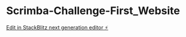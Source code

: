# Scrimba-Challenge-First_Website

[Edit in StackBlitz next generation editor ⚡️](https://stackblitz.com/~/github.com/Ronjasolberg/Scrimba-Challenge-First_Website)